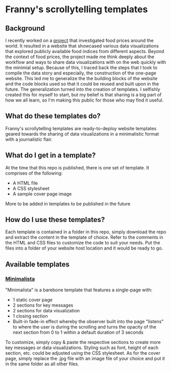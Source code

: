 # Franny's scrollytelling templates

## Background
I recently worked on a [project](https://www.ischool.berkeley.edu/projects/2022/cost-putting-food-table-across-world-and-over-years) that investigated food prices around the world. It resulted in a website that showcased various data visualizations that explored publicly available food indices from different aspects. Beyond the context of food prices, the project made me think deeply about the workflow and ways to share data visualizations with on the web quickly with the minimial setup. Because of this, I traced back the steps that I took to compile the data story and especially, the construction of the one-page website. This led me to generalize the the building blocks of the website and the code blocks used so that it could be reused and built upon in the future. The generalization turned into the creation of templates. I selfishly created this for myself to start, but my belief is that sharing is a big part of how we all learn, so I'm making this public for those who may find it useful.  

## What do these templates do?
Franny's scrollytelling templates are ready-to-deploy website templates geared towards the sharing of data visualizations in a minimalistic format with a journalistic flair.

## What do I get in a template?
At the time that this repo is published, there is one set of template. It comprises of the following:
- A HTML file
- A CSS stylesheet
- A sample cover page image

More to be added in templates to be published in the future

## How do I use these templates?
Each template is contained in a folder in this repo, simply download the repo and extract the content in the template of choice. Refer to the comments in the HTML and CSS files to customize the code to suit your needs. Put the files into a folder of your website host location and it would be ready to go.

## Available templates
### [Minimalista](https://github.com/Cadherin/scrollytelling/tree/main/minimalista)

"Minimalista" is a barebone template that features a single-page with:
- 1 static cover page
- 2 sections for key messages
- 2 sections for data visualization
- 1 closing section
- Built-in fade-in effect whereby the observer built into the page "listens" to where the user is during the scrolling and turns the opacity of the next section from 0 to 1 within a default duration of 3 seconds

To customize, simply copy & paste the respective sections to create more key messages or data visualizations. Styling such as font, height of each section, etc. could be adjusted using the CSS stylesheet. As for the cover page, simply replace the .jpg file with an image file of your choice and put it in the same folder as all other files.
